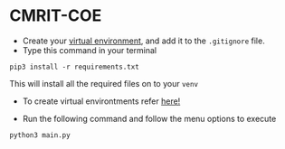 # CMRIT-COE

- Create your <a href="https://docs.python.org/3/library/venv.html">virtual environment</a>, and add it to the `.gitignore` file.
- Type this command in your terminal
```
pip3 install -r requirements.txt
```
This will install all the required files on to your `venv`

* To create virtual environtments refer <a href="https://docs.python.org/3/library/venv.html">here!</a>

* Run the following command and follow the menu options to execute
```
python3 main.py
```
